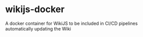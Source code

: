 # wikijs-docker
A docker container for WikiJS to be included in CI/CD pipelines automatically updating the Wiki
